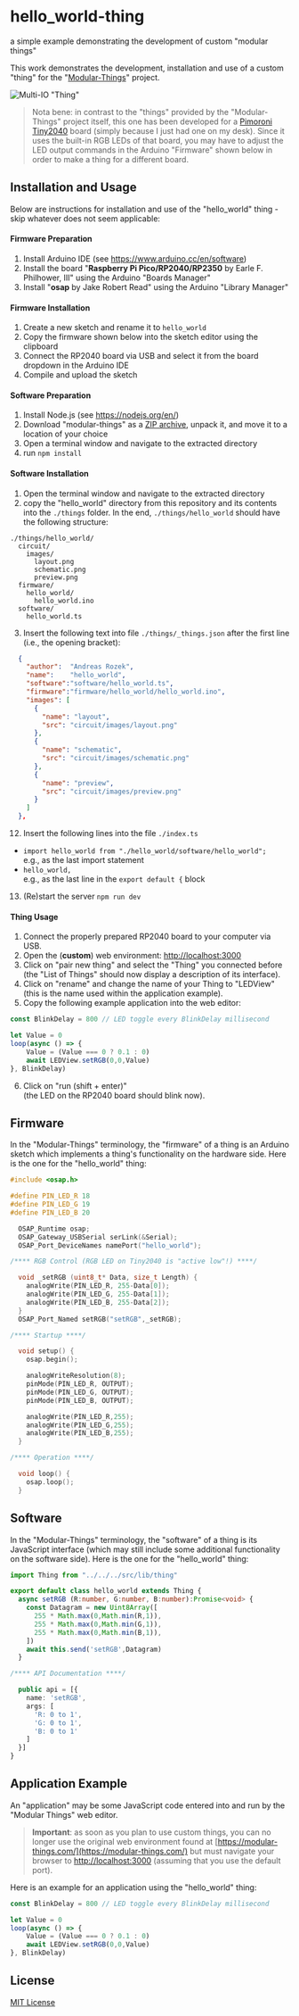 # hello_world-thing #

a simple example demonstrating the development of custom "modular things" 

This work demonstrates the development, installation and use of a custom "thing" for the "[Modular-Things](https://github.com/modular-things/modular-things)" project.

![Multi-IO "Thing"](Multi-IO.jpg)

> Nota bene: in contrast to the "things" provided by the "Modular-Things" project itself, this one has been developed for a [Pimoroni Tiny2040](https://shop.pimoroni.com/products/tiny-2040) board (simply because I just had one on my desk). Since it uses the built-in RGB LEDs of that board, you may have to adjust the LED output commands in the Arduino "Firmware" shown below in order to make a thing for a different board.

## Installation and Usage ##

Below are instructions for installation and use of the "hello_world" thing - skip whatever does not seem applicable:

#### Firmware Preparation ####

1. Install Arduino IDE (see https://www.arduino.cc/en/software)
2. Install the board "**Raspberry Pi Pico/RP2040/RP2350** by Earle F. Philhower, III" using the Arduino "Boards Manager"
3. Install "**osap** by Jake Robert Read" using the Arduino "Library Manager"

#### Firmware Installation ####

1. Create a new sketch and rename it to `hello_world`
2. Copy the firmware shown below into the sketch editor using the clipboard
3. Connect the RP2040 board via USB and select it from the board dropdown in the Arduino IDE
4. Compile and upload the sketch

#### Software Preparation ####

1. Install Node.js (see https://nodejs.org/en/)
2. Download "modular-things" as a [ZIP archive](https://github.com/modular-things/modular-things/archive/refs/heads/main.zip), unpack it, and move it to a location of your choice
3. Open a terminal window and navigate to the extracted directory
4. run `npm install`

#### Software Installation ####

1. Open the terminal window and navigate to the extracted directory
2. copy the "hello_world" directory from this repository and its contents into the `./things` folder. In the end, `./things/hello_world` should have the following structure:
```
./things/hello_world/
  circuit/
    images/
      layout.png
      schematic.png
      preview.png
  firmware/
    hello_world/
      hello_world.ino
  software/
    hello_world.ts
```
3. Insert the following text into file `./things/_things.json` after the first line (i.e., the opening bracket):
```json
  {
    "author":  "Andreas Rozek",
    "name":    "hello_world",
    "software":"software/hello_world.ts",
    "firmware":"firmware/hello_world/hello_world.ino",
    "images": [
      { 
        "name": "layout", 
        "src": "circuit/images/layout.png"
      },
      { 
        "name": "schematic", 
        "src": "circuit/images/schematic.png"
      },
      { 
        "name": "preview", 
        "src": "circuit/images/preview.png"
      }
    ]
  },
```
12. Insert the following lines into the file `./index.ts`
  * `import hello_world from "./hello_world/software/hello_world";`<br>
    e.g., as the last import statement
  * `hello_world,`<br>
    e.g., as the last line in the `export default {` block
13. (Re)start the server
    `npm run dev`

#### Thing Usage ####

1. Connect the properly prepared RP2040 board to your computer via USB.
2. Open the (**custom**) web environment: [http://localhost:3000](http://localhost:3000)
3. Click on "pair new thing" and select the "Thing" you connected before<br>(the "List of Things" should now display a description of its interface).
4. Click on "rename" and change the name of your Thing to "LEDView" (this is the name used within the application example).
5. Copy the following example application into the web editor:<br>
```javascript
const BlinkDelay = 800 // LED toggle every BlinkDelay millisecond

let Value = 0
loop(async () => {
    Value = (Value === 0 ? 0.1 : 0)
    await LEDView.setRGB(0,0,Value)
}, BlinkDelay)
```
6. Click on "run (shift + enter)"<br>(the LED on the RP2040 board should blink now).

## Firmware ##

In the "Modular-Things" terminology, the "firmware" of a thing is an Arduino sketch which implements a thing's functionality on the hardware side. Here is the one for the "hello_world" thing:

```c++
#include <osap.h>

#define PIN_LED_R 18
#define PIN_LED_G 19
#define PIN_LED_B 20

  OSAP_Runtime osap;
  OSAP_Gateway_USBSerial serLink(&Serial);
  OSAP_Port_DeviceNames namePort("hello_world");

/**** RGB Control (RGB LED on Tiny2040 is "active low"!) ****/

  void _setRGB (uint8_t* Data, size_t Length) {
    analogWrite(PIN_LED_R, 255-Data[0]);
    analogWrite(PIN_LED_G, 255-Data[1]);
    analogWrite(PIN_LED_B, 255-Data[2]);
  }
  OSAP_Port_Named setRGB("setRGB",_setRGB);

/**** Startup ****/

  void setup() {
    osap.begin();

    analogWriteResolution(8);
    pinMode(PIN_LED_R, OUTPUT);
    pinMode(PIN_LED_G, OUTPUT);
    pinMode(PIN_LED_B, OUTPUT);

    analogWrite(PIN_LED_R,255);
    analogWrite(PIN_LED_G,255);
    analogWrite(PIN_LED_B,255);
  }

/**** Operation ****/

  void loop() {
    osap.loop();
  }
```

## Software ##

In the "Modular-Things" terminology, the "software" of a thing is its JavaScript interface (which may still include some additional functionality on the software side). Here is the one for the "hello_world" thing:

```typescript
import Thing from "../../../src/lib/thing"

export default class hello_world extends Thing {
  async setRGB (R:number, G:number, B:number):Promise<void> {
    const Datagram = new Uint8Array([
      255 * Math.max(0,Math.min(R,1)),
      255 * Math.max(0,Math.min(G,1)),
      255 * Math.max(0,Math.min(B,1)),
    ])
    await this.send('setRGB',Datagram)
  }

/**** API Documentation ****/

  public api = [{
    name: 'setRGB',
    args: [
      'R: 0 to 1',
      'G: 0 to 1',
      'B: 0 to 1'
    ]
  }]
}
```

## Application Example ##

An "application" may be some JavaScript code entered into and run by the "Modular Things" web editor.

> **Important**: as soon as you plan to use custom things, you can no longer use the original web environment found at [https://modular-things.com/](https://modular-things.com/) but must navigate your browser to [http://localhost:3000](http://localhost:3000) (assuming that you use the default port).

Here is an example for an application using the "hello_world" thing:

```javascript
const BlinkDelay = 800 // LED toggle every BlinkDelay millisecond

let Value = 0
loop(async () => {
    Value = (Value === 0 ? 0.1 : 0)
    await LEDView.setRGB(0,0,Value)
}, BlinkDelay)
```

## License ##

[MIT License](LICENSE.md)
